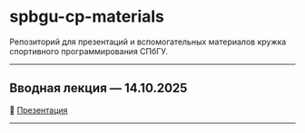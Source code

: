# spbgu-cp-materials

Репозиторий для презентаций и вспомогательных материалов кружка спортивного программирования СПбГУ.

---

## Вводная лекция — 14.10.2025

📄 [Презентация](introduction/main.pdf)

---
